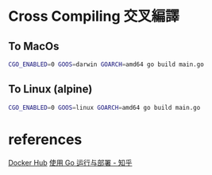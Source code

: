 # Cross Compiling 交叉編譯
## To MacOs
```sh
CGO_ENABLED=0 GOOS=darwin GOARCH=amd64 go build main.go
```

## To Linux (alpine)
```sh
CGO_ENABLED=0 GOOS=linux GOARCH=amd64 go build main.go
```

# references
[Docker Hub](https://hub.docker.com/_/golang)
[使用 Go 运行与部署 - 知乎](https://zhuanlan.zhihu.com/p/91587465)
